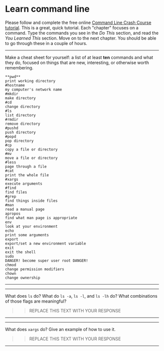 # Learn command line

Please follow and complete the free online [Command Line Crash Course
tutorial](http://cli.learncodethehardway.org/book/). This is a great,
quick tutorial. Each "chapter" focuses on a command. Type the commands
you see in the _Do This_ section, and read the _You Learned This_
section. Move on to the next chapter. You should be able to go through
these in a couple of hours.


---

Make a cheat sheet for yourself: a list of at least **ten** commands and what they do, focused on things that are new, interesting, or otherwise worth remembering.

> > 
```
**pwd**
print working directory
#hostname
my computer's network name
#mkdir
make directory
#cd
change directory
#ls
list directory
#rmdir
remove directory
#pushd
push directory
#popd
pop directory
#cp
copy a file or directory
#mv
move a file or directory
#less
page through a file
#cat
print the whole file
#xargs
execute arguments
#find
find files
#grep
find things inside files
#man
read a manual page
apropos
find what man page is appropriate
env
look at your environment
echo
print some arguments
export
export/set a new environment variable
exit
exit the shell
sudo
DANGER! become super user root DANGER!
chmod
change permission modifiers
chown
change ownership
```
---


---

What does `ls` do? What do `ls -a`, `ls -l`, and `ls -lh` do? What combinations of those flags are meaningful?

> > REPLACE THIS TEXT WITH YOUR RESPONSE

---


---

What does `xargs` do? Give an example of how to use it.

> > REPLACE THIS TEXT WITH YOUR RESPONSE

---


